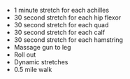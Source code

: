 - 1 minute stretch for each achilles
- 30 second stretch for each hip flexor
- 30 second stretch for each quad
- 30 second stretch for each calf
- 30 second stretch for each hamstring
- Massage gun to leg
- Roll out
- Dynamic stretches
- 0.5 mile walk